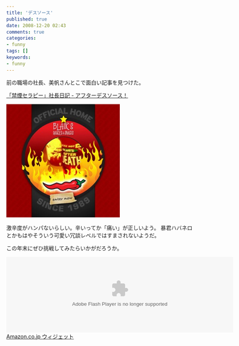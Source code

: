 ```yaml
---
title: 'デスソース'
published: true
date: 2008-12-20 02:43
comments: true
categories:
- funny
tags: []
keywords:
- funny
---
```

前の職場の社長、美帆さんとこで面白い記事を見つけた。

[「禁煙セラピー」社長日記 - アフターデスソース！](http://ameblo.jp/allen-carr/entry-10178549887.html "「禁煙セラピー」社長日記 - アフターデスソース！")

<a href="http://www.extremefood.com/" target="_blank"><img class="aligncenter size-medium wp-image-106" title="death-soruce" src="/imgs/archives/2008/12/death-soruce-300x300.jpg" alt="" width="300" height="300" /></a>

激辛度がハンパないらしい。辛いってか「痛い」が正しいよう。
暴君ハバネロとかもはやそういう可愛い冗談レベルではすまされないようだ。

この年末にぜひ挑戦してみたらいかがだろうか。

<object classid="clsid:D27CDB6E-AE6D-11cf-96B8-444553540000" codebase="http://fpdownload.macromedia.com/get/flashplayer/current/swflash.cab" id="Player_2243cb4d-dfad-4cc9-b53d-d179d5b4ec10"  WIDTH="600px" HEIGHT="200px"> <param NAME="movie" VALUE="http://ws.amazon.co.jp/widgets/q?ServiceVersion=20070822&MarketPlace=JP&ID=V20070822%2FJP%2Fhirozxcustomd-22%2F8010%2F2243cb4d-dfad-4cc9-b53d-d179d5b4ec10&Operation=GetDisplayTemplate"><param NAME="quality" VALUE="high"><param NAME="bgcolor" VALUE="#FFFFFF"><param NAME="allowscriptaccess" VALUE="always"><embed src="http://ws.amazon.co.jp/widgets/q?ServiceVersion=20070822&MarketPlace=JP&ID=V20070822%2FJP%2Fhirozxcustomd-22%2F8010%2F2243cb4d-dfad-4cc9-b53d-d179d5b4ec10&Operation=GetDisplayTemplate" id="Player_2243cb4d-dfad-4cc9-b53d-d179d5b4ec10" quality="high" bgcolor="#ffffff" name="Player_2243cb4d-dfad-4cc9-b53d-d179d5b4ec10" allowscriptaccess="always"  type="application/x-shockwave-flash" align="middle" height="200px" width="600px"></embed></object> <noscript><a HREF="http://ws.amazon.co.jp/widgets/q?ServiceVersion=20070822&MarketPlace=JP&ID=V20070822%2FJP%2Fhirozxcustomd-22%2F8010%2F2243cb4d-dfad-4cc9-b53d-d179d5b4ec10&Operation=NoScript">Amazon.co.jp ウィジェット</a></noscript>